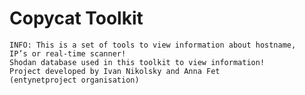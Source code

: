 # Copycat Toolkit
    
    INFO: This is a set of tools to view information about hostname, 
    IP’s or real-time scanner! 
    Shodan database used in this toolkit to view information! 
    Project developed by Ivan Nikolsky and Anna Fet 
    (entynetproject organisation)
